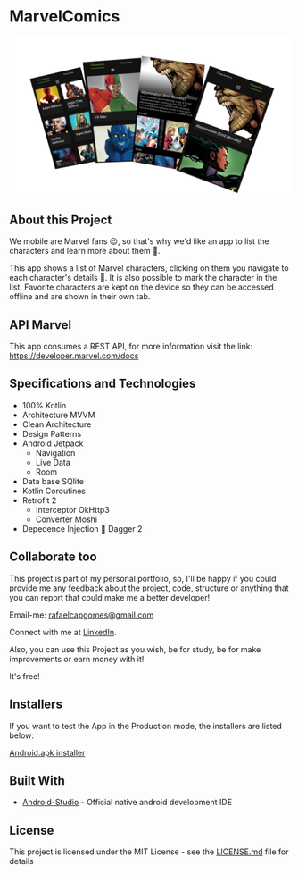 # MarvelComics

![Preview-Screens](scrsht-3d.png)


## About this Project

We mobile are Marvel fans 😍, so that's why we'd like an app to list the characters and learn more about them 🚀.

This app shows a list of Marvel characters, clicking on them you navigate to each character's details 👾. It is also possible to mark the character in the list. Favorite characters are kept on the device so they can be accessed offline and are shown in their own tab.

## API Marvel

This app consumes a REST API, for more information visit the link: https://developer.marvel.com/docs


## Specifications and Technologies

- 100% Kotlin 
- Architecture MVVM
- Clean Architecture
- Design Patterns
- Android Jetpack 
  * Navigation
  * Live Data
  * Room
- Data base SQlite
- Kotlin Coroutines
- Retrofit 2  
  * Interceptor OkHttp3
  * Converter Moshi
- Depedence Injection :syringe: Dagger 2


## Collaborate too

This project is part of my personal portfolio, so, I'll be happy if you could provide me any feedback about the project,
code, structure or anything that you can report that could make me a better developer!

Email-me: rafaelcapgomes@gmail.com

Connect with me at [LinkedIn](https://www.linkedin.com/in/rafael-araujo-206819181).

Also, you can use this Project as you wish, be for study, be for make improvements or earn money with it!

It's free!


## Installers

If you want to test the App in the Production mode, the installers are listed below:

[Android.apk installer](https://drive.google.com/file/d/1f3NCCmDttxtAFBaEHYXrWkWbPTJvxAJ2/view?usp=sharing)


## Built With

- [Android-Studio](https://developer.android.com/studio/preview?hl=pt) - Official native android development IDE


## License

This project is licensed under the MIT License - see the [LICENSE.md](https://github.com/steniowagner/mindCast/blob/master/LICENSE) file for details

 


 
